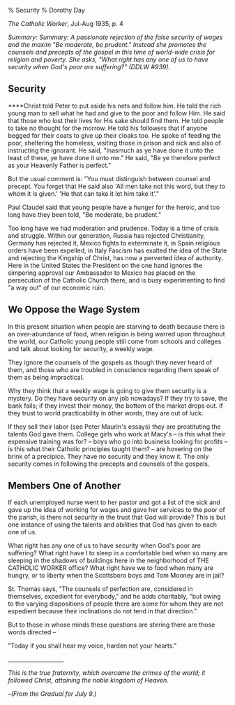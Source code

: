 % Security
% Dorothy Day

*The Catholic Worker*, Jul-Aug 1935, p. 4

*Summary: Summary: A passionate rejection of the false security of wages
and the maxim "Be moderate, be prudent." Instead she promotes the
counsels and precepts of the gospel in this time of world-wide crisis
for religion and poverty. She asks, "What right has any one of us to
have security when God's poor are suffering?" (DDLW \#939).*

Security
--------

****Christ told Peter to put aside his nets and follow him. He told the
rich young man to sell what he had and give to the poor and follow Him.
He said that those who lost their lives for His sake should find them.
He told people to take no thought for the morrow. He told his followers
that if anyone begged for their coats to give up their cloaks too. He
spoke of feeding the poor, sheltering the homeless, visiting those in
prison and sick and also of instructing the ignorant. He said, "Inasmuch
as ye have done it unto the least of these, ye have done it unto me." He
said, "Be ye therefore perfect as your Heavenly Father is perfect."

But the usual comment is: "You must distinguish between counsel and
precept. You forget that He said also 'All men take not this word, but
they to whom it is given.' 'He that can take it let him take it'."

Paul Claudel said that young people have a hunger for the heroic, and
too long have they been told, "Be moderate, be prudent."

Too long have we had moderation and prudence. Today is a time of crisis
and struggle. Within our generation, Russia has rejected Christianity,
Germany has rejected it, Mexico fights to exterminate it, in Spain
religious orders have been expelled, in Italy Fascism has exalted the
idea of the State and rejecting the Kingship of Christ, has now a
perverted idea of authority. Here in the United States the President on
the one hand ignores the simpering approval our Ambassador to Mexico has
placed on the persecution of the Catholic Church there, and is busy
experimenting to find "a way out" of our economic ruin.

We Oppose the Wage System
-------------------------

In this present situation when people are starving to death because
there is an over-abundance of food, when religion is being warred upon
throughout the world, our Catholic young people still come from schools
and colleges and talk about looking for security, a weekly wage.

They ignore the counsels of the gospels as though they never heard of
them, and those who are troubled in conscience regarding them speak of
them as being impractical.

Why they think that a weekly wage is going to give them security is a
mystery. Do they have security on any job nowadays? If they try to save,
the bank fails; if they invest their money, the bottom of the market
drops out. If they trust to world practicability in other words, they
are out of luck.

If they sell their labor (see Peter Maurin's essays) they are
prostituting the talents God gave them. College girls who work at Macy's
– is this what their expensive training was for? – boys who go into
business looking for profits – is this what their Catholic principles
taught them? – are hovering on the brink of a precipice. They have no
security and they know it. The only security comes in following the
precepts and counsels of the gospels.

Members One of Another
----------------------

If each unemployed nurse went to her pastor and got a list of the sick
and gave up the idea of working for wages and gave her services to the
poor of the parish, is there not security in the trust that God will
provide? This is but one instance of using the talents and abilities
that God has given to each one of us.

What right has any one of us to have security when God's poor are
suffering? What right have I to sleep in a comfortable bed when so many
are sleeping in the shadows of buildings here in the neighborhood of THE
CATHOLIC WORKER office? What right have we to food when many are hungry,
or to liberty when the Scottsboro boys and Tom Mooney are in jail?

St. Thomas says, "The counsels of perfection are, considered in
themselves, expedient for everybody," and he adds charitably, "but owing
to the varying dispositions of people there are some for whom they are
not expedient because their inclinations do not tend in that direction."

But to those in whose minds these questions are stirring there are those
words directed –

"Today if you shall hear my voice, harden not your hearts."

\_\_\_\_\_\_\_\_\_\_\_\_\_\_\_\_\_\_\_\_

*This is the true fraternity, which overcame the crimes of the world; it
followed Christ, attaining the noble kingdom of Heaven.*

–*(From the Gradual for July 9.)*
